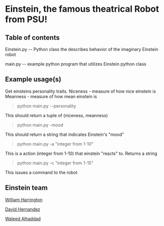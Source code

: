 # Einstein, the famous theatrical Robot from PSU!

## Table of contents

Einstein.py -- Python class the describes behavior of the imaginary Einstein robot

main.py -- example python program that utilizes Einstein python class

## Example usage(s)

Get einsteins personality traits.
Niceness - measure of how nice einstein is
Meanness - measure of how mean einstein is

> python main.py --personality

This should return a tuple of (niceness, meanness)

> python main.py -mood

This should return a string that indicates Einstein's "mood"

> python main.py -a "integer from 1-10"

This is a action (integer from 1-10) that einstein "reacts" to. Returns a string

> python main.py -c "integer from 1-15"

This issues a command to the robot

## Einstein team

[William Harrington](mailto:wrh2@pdx.edu)

[David Hernandez](mailto:dhern2@pdx.edu)

[Waleed Alhaddad](mailto:alhad@pdx.edu)
